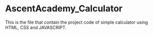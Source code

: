 # AscentAcademy_Calculator
This is the file that contain the project code of simple calculator using HTML, CSS and JAVASCRIPT.
